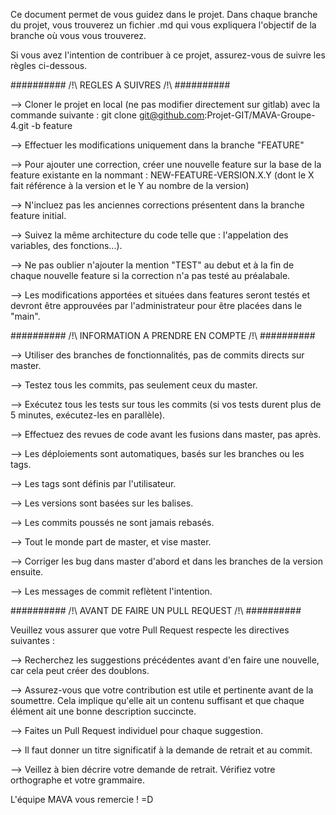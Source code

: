 Ce document permet de vous guidez dans le projet.
Dans chaque branche du projet, vous trouverez un fichier .md qui vous expliquera l'objectif de la branche où vous vous trouverez.

Si vous avez l'intention de contribuer à ce projet, assurez-vous de suivre les règles ci-dessous.

########## /!\ REGLES A SUIVRES /!\ ##########

  --> Cloner le projet en local (ne pas modifier directement sur gitlab) avec la commande suivante :
git clone git@github.com:Projet-GIT/MAVA-Groupe-4.git -b feature

  --> Effectuer les modifications uniquement dans la branche "FEATURE"
  
  --> Pour ajouter une correction, créer une nouvelle feature sur la base de la feature existante en la nommant :
          NEW-FEATURE-VERSION.X.Y (dont le X fait référence à la version et le Y au nombre de la version)

  --> N'incluez pas les anciennes corrections présentent dans la branche feature initial.
  
  --> Suivez la même architecture du code telle que : l'appelation des variables, des fonctions...).
  
  --> Ne pas oublier n'ajouter la mention "TEST" au debut et à la fin de chaque nouvelle feature si la correction n'a pas testé au préalabale.
  
  --> Les modifications apportées et situées dans features seront testés et devront être approuvées par l'administrateur pour être placées dans le "main".

########## /!\ INFORMATION A PRENDRE EN COMPTE /!\ ##########

  --> Utiliser des branches de fonctionnalités, pas de commits directs sur master.
  
  --> Testez tous les commits, pas seulement ceux du master.
  
  --> Exécutez tous les tests sur tous les commits (si vos tests durent plus de 5 minutes, exécutez-les en parallèle).
  
  --> Effectuez des revues de code avant les fusions dans master, pas après.
  
  --> Les déploiements sont automatiques, basés sur les branches ou les tags.
  
  --> Les tags sont définis par l'utilisateur.
  
  --> Les versions sont basées sur les balises.
  
  --> Les commits poussés ne sont jamais rebasés.
  
  --> Tout le monde part de master, et vise master.
  
  --> Corriger les bug dans master d'abord et dans les branches de la version ensuite.
  
  --> Les messages de commit reflètent l'intention.

########## /!\ AVANT DE FAIRE UN PULL REQUEST /!\ ##########

Veuillez vous assurer que votre Pull Request respecte les directives suivantes :

  --> Recherchez les suggestions précédentes avant d'en faire une nouvelle, car cela peut créer des doublons.
  
  --> Assurez-vous que votre contribution est utile et pertinente avant de la soumettre. Cela implique qu'elle ait un contenu suffisant et que chaque élément ait une bonne description succincte.
  
  --> Faites un Pull Request individuel pour chaque suggestion.
  
  --> Il faut donner un titre significatif à la demande de retrait et au commit.
  
  --> Veillez à bien décrire votre demande de retrait. Vérifiez votre orthographe et votre grammaire.


L'équipe MAVA vous remercie ! =D
